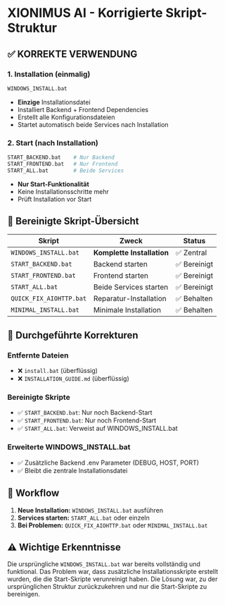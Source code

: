 # XIONIMUS AI - Korrigierte Skript-Struktur

## ✅ KORREKTE VERWENDUNG

### 1. Installation (einmalig)
```bash
WINDOWS_INSTALL.bat
```
- **Einzige** Installationsdatei
- Installiert Backend + Frontend Dependencies
- Erstellt alle Konfigurationsdateien
- Startet automatisch beide Services nach Installation

### 2. Start (nach Installation)
```bash
START_BACKEND.bat    # Nur Backend
START_FRONTEND.bat   # Nur Frontend  
START_ALL.bat        # Beide Services
```
- **Nur Start-Funktionalität**
- Keine Installationsschritte mehr
- Prüft Installation vor Start

## 📁 Bereinigte Skript-Übersicht

| Skript | Zweck | Status |
|--------|-------|--------|
| `WINDOWS_INSTALL.bat` | **Komplette Installation** | ✅ Zentral |
| `START_BACKEND.bat` | Backend starten | ✅ Bereinigt |
| `START_FRONTEND.bat` | Frontend starten | ✅ Bereinigt |
| `START_ALL.bat` | Beide Services starten | ✅ Bereinigt |
| `QUICK_FIX_AIOHTTP.bat` | Reparatur-Installation | ✅ Behalten |
| `MINIMAL_INSTALL.bat` | Minimale Installation | ✅ Behalten |

## 🔧 Durchgeführte Korrekturen

### Entfernte Dateien
- ❌ `install.bat` (überflüssig)
- ❌ `INSTALLATION_GUIDE.md` (überflüssig)

### Bereinigte Skripte
- ✅ `START_BACKEND.bat`: Nur noch Backend-Start
- ✅ `START_FRONTEND.bat`: Nur noch Frontend-Start
- ✅ `START_ALL.bat`: Verweist auf WINDOWS_INSTALL.bat

### Erweiterte WINDOWS_INSTALL.bat
- ✅ Zusätzliche Backend .env Parameter (DEBUG, HOST, PORT)
- ✅ Bleibt die zentrale Installationsdatei

## 🎯 Workflow

1. **Neue Installation:** `WINDOWS_INSTALL.bat` ausführen
2. **Services starten:** `START_ALL.bat` oder einzeln
3. **Bei Problemen:** `QUICK_FIX_AIOHTTP.bat` oder `MINIMAL_INSTALL.bat`

## ⚠️ Wichtige Erkenntnisse

Die ursprüngliche `WINDOWS_INSTALL.bat` war bereits vollständig und funktional. Das Problem war, dass zusätzliche Installationsskripte erstellt wurden, die die Start-Skripte verunreinigt haben. Die Lösung war, zu der ursprünglichen Struktur zurückzukehren und nur die Start-Skripte zu bereinigen.